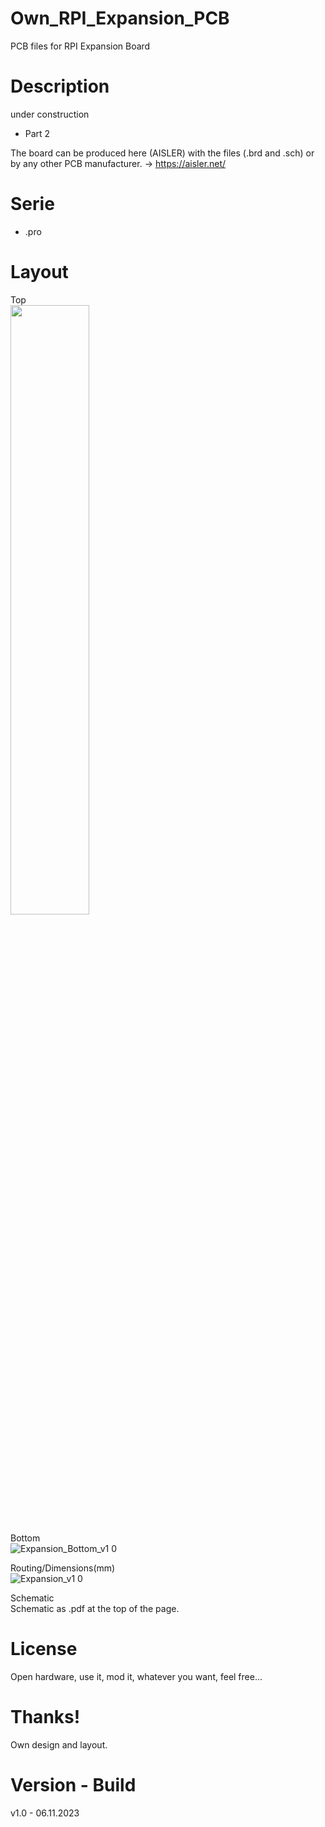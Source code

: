 # Own_RPI_Expansion_PCB

PCB files for RPI Expansion Board

# Description

under construction

- Part 2

The board can be produced here (AISLER) with the files (.brd and .sch) or by any other PCB manufacturer. -> https://aisler.net/

# Serie

- .pro

# Layout

Top<br>
<img src="https://github.com/CrackXT/Own_RPI_Expansion_PCB/assets/88975406/483dba3d-f88f-47d3-a31d-ce6ef643e9a8" width="50%" height="50%">

Bottom<br>
![Expansion_Bottom_v1 0](https://github.com/CrackXT/Own_RPI_Expansion_PCB/assets/88975406/6bf685d2-2fb5-4e37-b96d-406f2eaf742e)

Routing/Dimensions(mm)<br>
![Expansion_v1 0](https://github.com/CrackXT/Own_RPI_Expansion_PCB/assets/88975406/2627ac30-9ae1-4e38-8524-e4ae592d520c)

Schematic<br>
Schematic as .pdf at the top of the page.

# License

Open hardware, use it, mod it, whatever you want, feel free...

# Thanks!

Own design and layout.

# Version - Build

v1.0 - 06.11.2023
